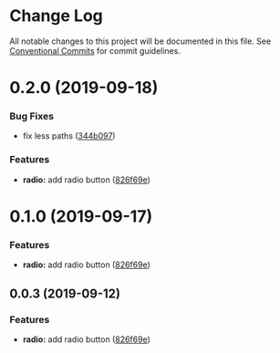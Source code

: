 # Change Log

All notable changes to this project will be documented in this file.
See [Conventional Commits](https://conventionalcommits.org) for commit guidelines.

# 0.2.0 (2019-09-18)


### Bug Fixes

* fix less paths ([344b097](https://github.com/synerise/synerise-design/commit/344b097))


### Features

* **radio:** add radio button ([826f69e](https://github.com/synerise/synerise-design/commit/826f69e))





# 0.1.0 (2019-09-17)


### Features

* **radio:** add radio button ([826f69e](https://github.com/synerise/synerise-design/commit/826f69e))





## 0.0.3 (2019-09-12)


### Features

* **radio:** add radio button ([826f69e](https://github.com/synerise/synerise-design/commit/826f69e))
